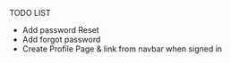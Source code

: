 TODO LIST

* Add password Reset
* Add forgot password
* Create Profile Page & link from navbar when signed in